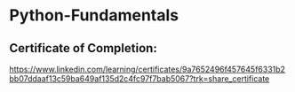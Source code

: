 # Python-Fundamentals

## Certificate of Completion:
https://www.linkedin.com/learning/certificates/9a7652496f457645f6331b2bb07ddaaf13c59ba649af135d2c4fc97f7bab5067?trk=share_certificate

